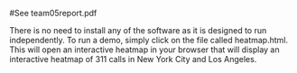#See team05report.pdf

There is no need to install any of the software as it is designed to run independently. To run a demo, simply click on the file called heatmap.html. This will open
an interactive heatmap in your browser that will display an interactive heatmap of 311 calls in New York City and Los Angeles. 
